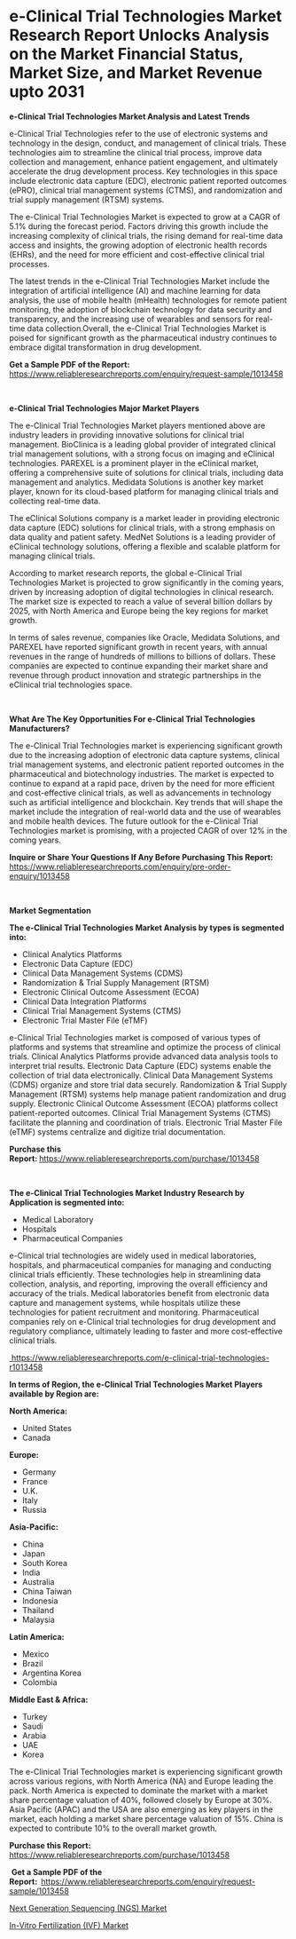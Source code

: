 <p><h1>e-Clinical Trial Technologies Market Research Report Unlocks Analysis on the Market Financial Status, Market Size, and Market Revenue upto 2031</h1></p><p><strong>e-Clinical Trial Technologies Market Analysis and Latest Trends</strong></p>
<p><p>e-Clinical Trial Technologies refer to the use of electronic systems and technology in the design, conduct, and management of clinical trials. These technologies aim to streamline the clinical trial process, improve data collection and management, enhance patient engagement, and ultimately accelerate the drug development process. Key technologies in this space include electronic data capture (EDC), electronic patient reported outcomes (ePRO), clinical trial management systems (CTMS), and randomization and trial supply management (RTSM) systems.</p><p>The e-Clinical Trial Technologies Market is expected to grow at a CAGR of 5.1% during the forecast period. Factors driving this growth include the increasing complexity of clinical trials, the rising demand for real-time data access and insights, the growing adoption of electronic health records (EHRs), and the need for more efficient and cost-effective clinical trial processes.</p><p>The latest trends in the e-Clinical Trial Technologies Market include the integration of artificial intelligence (AI) and machine learning for data analysis, the use of mobile health (mHealth) technologies for remote patient monitoring, the adoption of blockchain technology for data security and transparency, and the increasing use of wearables and sensors for real-time data collection.Overall, the e-Clinical Trial Technologies Market is poised for significant growth as the pharmaceutical industry continues to embrace digital transformation in drug development.</p></p>
<p><strong>Get a Sample PDF of the Report:&nbsp;</strong> <a href="https://www.reliableresearchreports.com/enquiry/request-sample/1013458">https://www.reliableresearchreports.com/enquiry/request-sample/1013458</a></p>
<p>&nbsp;</p>
<p><strong>e-Clinical Trial Technologies Major Market Players</strong></p>
<p><p>The e-Clinical Trial Technologies Market players mentioned above are industry leaders in providing innovative solutions for clinical trial management. BioClinica is a leading global provider of integrated clinical trial management solutions, with a strong focus on imaging and eClinical technologies. PAREXEL is a prominent player in the eClinical market, offering a comprehensive suite of solutions for clinical trials, including data management and analytics. Medidata Solutions is another key market player, known for its cloud-based platform for managing clinical trials and collecting real-time data.</p><p>The eClinical Solutions company is a market leader in providing electronic data capture (EDC) solutions for clinical trials, with a strong emphasis on data quality and patient safety. MedNet Solutions is a leading provider of eClinical technology solutions, offering a flexible and scalable platform for managing clinical trials. </p><p>According to market research reports, the global e-Clinical Trial Technologies Market is projected to grow significantly in the coming years, driven by increasing adoption of digital technologies in clinical research. The market size is expected to reach a value of several billion dollars by 2025, with North America and Europe being the key regions for market growth.</p><p>In terms of sales revenue, companies like Oracle, Medidata Solutions, and PAREXEL have reported significant growth in recent years, with annual revenues in the range of hundreds of millions to billions of dollars. These companies are expected to continue expanding their market share and revenue through product innovation and strategic partnerships in the eClinical trial technologies space.</p></p>
<p>&nbsp;</p>
<p><strong>What Are The Key Opportunities For e-Clinical Trial Technologies Manufacturers?</strong></p>
<p><p>The e-Clinical Trial Technologies market is experiencing significant growth due to the increasing adoption of electronic data capture systems, clinical trial management systems, and electronic patient reported outcomes in the pharmaceutical and biotechnology industries. The market is expected to continue to expand at a rapid pace, driven by the need for more efficient and cost-effective clinical trials, as well as advancements in technology such as artificial intelligence and blockchain. Key trends that will shape the market include the integration of real-world data and the use of wearables and mobile health devices. The future outlook for the e-Clinical Trial Technologies market is promising, with a projected CAGR of over 12% in the coming years.</p></p>
<p><strong>Inquire or Share Your Questions If Any Before Purchasing This Report:</strong> <a href="https://www.reliableresearchreports.com/enquiry/pre-order-enquiry/1013458">https://www.reliableresearchreports.com/enquiry/pre-order-enquiry/1013458</a></p>
<p>&nbsp;</p>
<p><strong>Market Segmentation</strong></p>
<p><strong>The e-Clinical Trial Technologies Market Analysis by types is segmented into:</strong></p>
<p><ul><li>Clinical Analytics Platforms</li><li>Electronic Data Capture (EDC)</li><li>Clinical Data Management Systems (CDMS)</li><li>Randomization & Trial Supply Management (RTSM)</li><li>Electronic Clinical Outcome Assessment (ECOA)</li><li>Clinical Data Integration Platforms</li><li>Clinical Trial Management Systems (CTMS)</li><li>Electronic Trial Master File (eTMF)</li></ul></p>
<p><p>e-Clinical Trial Technologies market is composed of various types of platforms and systems that streamline and optimize the process of clinical trials. Clinical Analytics Platforms provide advanced data analysis tools to interpret trial results. Electronic Data Capture (EDC) systems enable the collection of trial data electronically. Clinical Data Management Systems (CDMS) organize and store trial data securely. Randomization & Trial Supply Management (RTSM) systems help manage patient randomization and drug supply. Electronic Clinical Outcome Assessment (ECOA) platforms collect patient-reported outcomes. Clinical Trial Management Systems (CTMS) facilitate the planning and coordination of trials. Electronic Trial Master File (eTMF) systems centralize and digitize trial documentation.</p></p>
<p><strong>Purchase this Report:&nbsp;</strong><a href="https://www.reliableresearchreports.com/purchase/1013458">https://www.reliableresearchreports.com/purchase/1013458</a></p>
<p>&nbsp;</p>
<p><strong>The e-Clinical Trial Technologies Market Industry Research by Application is segmented into:</strong></p>
<p><ul><li>Medical Laboratory</li><li>Hospitals</li><li>Pharmaceutical Companies</li></ul></p>
<p><p>e-Clinical trial technologies are widely used in medical laboratories, hospitals, and pharmaceutical companies for managing and conducting clinical trials efficiently. These technologies help in streamlining data collection, analysis, and reporting, improving the overall efficiency and accuracy of the trials. Medical laboratories benefit from electronic data capture and management systems, while hospitals utilize these technologies for patient recruitment and monitoring. Pharmaceutical companies rely on e-Clinical trial technologies for drug development and regulatory compliance, ultimately leading to faster and more cost-effective clinical trials.</p></p>
<p><a href="https://www.reliableresearchreports.com/e-clinical-trial-technologies-r1013458">&nbsp;https://www.reliableresearchreports.com/e-clinical-trial-technologies-r1013458</a></p>
<p><strong>In terms of Region, the e-Clinical Trial Technologies Market Players available by Region are:</strong></p>
<p>
    <p> <strong> North America: </strong>
        <ul>
            <li>United States</li>
            <li>Canada</li>
        </ul>
        </p> 
    <p> <strong> Europe: </strong>
        <ul>
            <li>Germany</li>
            <li>France</li>
            <li>U.K.</li>
            <li>Italy</li>
            <li>Russia</li>
        </ul>
        </p> 
    <p> <strong> Asia-Pacific: </strong>
        <ul>
            <li>China</li>
            <li>Japan</li>
            <li>South Korea</li>
            <li>India</li>
            <li>Australia</li>
            <li>China Taiwan</li>
            <li>Indonesia</li>
            <li>Thailand</li>
            <li>Malaysia</li>
        </ul>
        </p> 
    <p> <strong> Latin America: </strong>
        <ul>
            <li>Mexico</li>
            <li>Brazil</li>
            <li>Argentina Korea</li>
            <li>Colombia</li>
        </ul>
        </p> 
    <p> <strong> Middle East & Africa: </strong>
        <ul>
            <li>Turkey</li>
            <li>Saudi</li>
            <li>Arabia</li>
            <li>UAE</li>
            <li>Korea</li>
        </ul>
    </p>
    </p>
<p><p>The e-Clinical Trial Technologies market is experiencing significant growth across various regions, with North America (NA) and Europe leading the pack. North America is expected to dominate the market with a market share percentage valuation of 40%, followed closely by Europe at 30%. Asia Pacific (APAC) and the USA are also emerging as key players in the market, each holding a market share percentage valuation of 15%. China is expected to contribute 10% to the overall market growth.</p></p>
<p><strong>Purchase this Report: </strong><a href="https://www.reliableresearchreports.com/purchase/1013458">https://www.reliableresearchreports.com/purchase/1013458</a></p>
<p>&nbsp;<strong>Get a Sample PDF of the Report:&nbsp;&nbsp;</strong><a href="https://www.reliableresearchreports.com/enquiry/request-sample/1013458">https://www.reliableresearchreports.com/enquiry/request-sample/1013458</a></p>
<p><strong></strong></p>
<p><p><a href="https://github.com/LeilaniWyman2021/Market-Research-Report-List-1/blob/main/next-generation-sequencing-ngs-market.md">Next Generation Sequencing (NGS) Market</a></p><p><a href="https://github.com/okotobwrhuteie/Market-Research-Report-List-2/blob/main/in-vitro-fertilization-ivf-market.md">In-Vitro Fertilization (IVF) Market</a></p></p>
